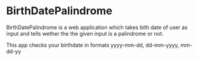 # BirthDatePalindrome
BirthDatePalindrome is a web application which takes bith date of user as input and tells wether the the given input is a palindrome or not.

This app checks your birthdate in formats yyyy-mm-dd, dd-mm-yyyy, mm-dd-yy



